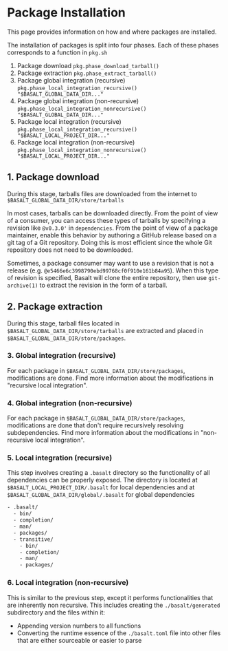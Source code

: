 # Package Installation

This page provides information on how and where packages are installed.

The installation of packages is split into four phases. Each of these phases corresponds to a function in `pkg.sh`

1. Package download `pkg.phase_download_tarball()`
2. Package extraction `pkg.phase_extract_tarball()`
3. Package global integration (recursive) `pkg.phase_local_integration_recursive() "$BASALT_GLOBAL_DATA_DIR..."`
4. Package global integration (non-recursive) `pkg.phase_local_integration_nonrecursive() "$BASALT_GLOBAL_DATA_DIR..."`
5. Package local integration (recursive) `pkg.phase_local_integration_recursive() "$BASALT_LOCAL_PROJECT_DIR..."`
6. Package local integration (non-recursive) `pkg.phase_local_integration_nonrecursive() "$BASALT_LOCAL_PROJECT_DIR..."`

## 1. Package download

During this stage, tarballs files are downloaded from the internet to `$BASALT_GLOBAL_DATA_DIR/store/tarballs`

In most cases, tarballs can be downloaded directly. From the point of view of a consumer, you can access these types of tarballs by specifying a revision like `@v0.3.0'` in `dependencies`. From the point of view of a package maintainer, enable this behavior by authoring a GitHub release based on a git tag of a Git repository. Doing this is most efficient since the whole Git repository does not need to be downloaded.

Sometimes, a package consumer may want to use a revision that is not a release (e.g. `@e5466e6c3998790ebd99768cf0f910e161b84a95`). When this type of revision is specified, Basalt will clone the entire repository, then use `git-archive(1)` to extract the revision in the form of a tarball.

## 2. Package extraction

During this stage, tarball files located in `$BASALT_GLOBAL_DATA_DIR/store/tarballs` are extracted and placed in `$BASALT_GLOBAL_DATA_DIR/store/packages`.

### 3. Global integration (recursive)

For each package in `$BASALT_GLOBAL_DATA_DIR/store/packages`, modifications are done. Find more information about the modifications in "recursive local integration".

### 4. Global integration (non-recursive)

For each package in `$BASALT_GLOBAL_DATA_DIR/store/packages`, modifications are done that don't require recursively resolving subdependencies. Find more information about the modifications in "non-recursive local integration".

### 5. Local integration (recursive)

This step involves creating a `.basalt` directory so the functionality of all dependencies can be properly exposed. The directory is located at `$BASALT_LOCAL_PROJECT_DIR/.basalt` for local dependencies and at `$BASALT_GLOBAL_DATA_DIR/global/.basalt` for global dependencies

```txt
- .basalt/
  - bin/
  - completion/
  - man/
  - packages/
  - transitive/
    - bin/
    - completion/
    - man/
    - packages/
```

### 6. Local integration (non-recursive)

This is similar to the previous step, except it performs functionalities that are inherently non recursive. This includes creating the `./basalt/generated` subdirectory and the files within it:

- Appending version numbers to all functions
- Converting the runtime essence of the `./basalt.toml` file into other files that are either sourceable or easier to parse
